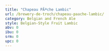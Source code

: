 ```yaml
---
title: "Chapeau PÃªche Lambic"
url: /brewery-de-troch/chapeau-paache-lambic/
category: Belgian and French Ale
style: Belgian-Style Fruit Lambic
abv: 0
ibu: 0
srm: 0
upc: 0
---
```


